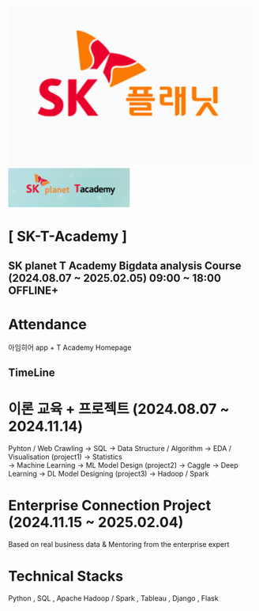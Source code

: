 ![SK](./24.08.Python/12.png) ![SK1](./24.08.Python/11.png)  

# [ SK-T-Academy ] 
## SK planet T Academy Bigdata analysis Course (2024.08.07 ~ 2025.02.05)  09:00 ~ 18:00 OFFLINE+  



# Attendance  

아임히어 app + T Academy Homepage

## TimeLine  

# 이론 교육 + 프로젝트 (2024.08.07 ~ 2024.11.14)  
Pyhton / Web Crawling -> SQL -> Data Structure / Algorithm -> EDA / Visualisation (project1) -> Statistics  
-> Machine Learning -> ML Model Design (project2) -> Caggle -> Deep Learning -> DL Model Designing (project3) -> Hadoop / Spark  

# Enterprise Connection Project (2024.11.15 ~ 2025.02.04)  
Based on real business data & Mentoring from the enterprise expert  

# Technical Stacks  
Python , SQL , Apache Hadoop / Spark , Tableau , Django , Flask
